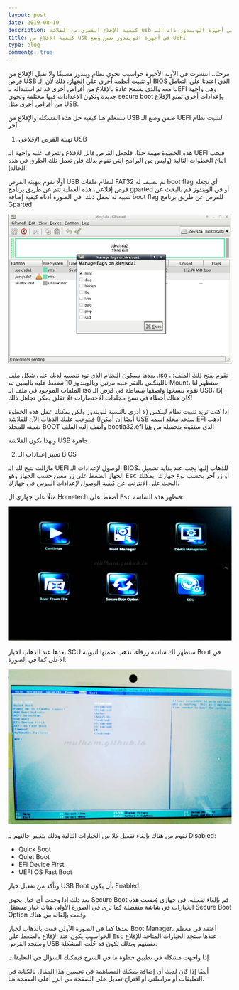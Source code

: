 ```yaml
---
layout: post
date: 2019-08-10
description: كيفية الإقلاع القسري من الفلاشة usb لتثبيت أنظمة أخرى على أجهزة الويندوز ذات الـ UEFI بدلا عن الـ BIOS
title: كيفية الإقلاع من usb في أجهزة الويندوز ضمن وضع UEFI
type: blog
comments: true
---
```


مرحبًا..
انتشرت في الآونة الأخيرة حواسيب تحوي نظام ويندوز مسبقًا ولا تقبل الإقلاع من قرص USB أو تثبيت أنظمة أخرى على الجهاز، ذلك ﻷن الـ BIOS الذي اعتدنا على التعامل معه والذي يسمح عادة بالإقلاع من أقراص أخرى قد تم استبداله بـ UEFI وهي واجهة جديدة وتكون الإعدادات فيها مختلفة وتحوي secure boot وإعدادات أخرى تمنع الإقلاع من أقراص أخرى مثل USB.

سنتعلم هنا كيفية حل هذه المشكلة والإقلاع من USB ضمن وضع الـ UEFI لتثبيت نظام آخر.

1. تهيئة القرص الإقلاعي USB

هذه الخطوة مهمة جدًا، فلجعل القرص قابل للإقلاع وتتعرف عليه واجهة الـ UEFI فيجب اتباع الخطوات التالية (وليس من البرامج التي تقوم بذلك فلن تعمل تلك الطرق في هذه الحالة):

أولًا نقوم بتهيئة القرص USB لنظام ملفات FAT32 ثم نضيف له boot flag أي نجعله قرص إقلاعي، هذه العملية تتم عن طريق برنامج gparted أو في الويندوز قم بالبحث عن شبيه له لعمل ذلك. في الصورة أدناه كيفية إضافة boot flag للقرص عن طريق برنامج Gparted

![add boot flag](assets/boot-flag.png)

بعدها سيكون النظام الذي تود تنصيبه لديك على شكل ملف .iso ، نقوم بفتح ذلك الملف: باللينكس بالنقر عليه مرتين وبالويندوز 10 نضغط عليه باليمين ثم Mount، ستظهر لنا الملفات الموجود في ملف الـ iso نقوم بنسخها ولصقها ببساطة في قرص الـ USB، إذا كان هناك أخطاء في نسخ مجلدات الاختصارات فلا تقلق يمكن تجاهل ذلك!

إذا كنت تريد تثبيت نظام لينكس (لا أدري بالنسبة للويندوز ولكن يمكنك عمل هذه الخطوة أيضًا إن أمكن!) فيتوجب عليك الذهاب الآن للفلاشة USB ستجد مجلد اسمه EFI اذهب ضمنه للمجلد BOOT وأضف إليه الملف bootia32.efi الذي ستقوم بتحميله من [هنا](https://github.com/hirotakaster/baytail-bootia32.efi)

وبهذا تكون الفلاشة USB جاهزة.


2. تغيير إعدادات الـ BIOS

مازالت تتيح لك الـ UEFI الوصول لإعدادات الـ BIOS، للذهاب إليها يجب عند بداية تشغيل الجهاز الضغط على زر معين حسب الجهاز وهو <kbd>Esc</kbd> أو زر آخر بحسب نوع جهازك. يمكنك البحث على الإنترنت عن كيفية الوصول لإعدادات البيوس في جهازك.

مثلًا على جهازي ال Hometech أضغط على <kbd>Esc</kbd> فتظهر هذه الشاشة:

![uefi Hometech](assets/uefi1.jpg)

بعدها عند الذهاب لخيار SCU ستظهر لك شاشة زرقاء، نذهب ضمنها لتبويبة Boot في الأعلى كما في الصورة:

![إعدادات بيوس لتفعيل الإقلاع من الفلاشة usb](assets/uefi2.jpg)

نقوم من هناك بإلغاء تفعيل كلا من الخيارات التالية وذلك بتغيير حالتهم لـ Disabled:

* Quick Boot
* Quiet Boot
* EFI Device First
* UEFI OS Fast Boot

وتأكد من تفعيل خيار USB Boot بأن يكون Enabled.

بعد ذلك إذا وجدت أي خيار يحوي Secure Boot قم بإلغاء تفعيله، في جهازي وُضعت هذه الخيارات في شاشة منفصلة كما ترى في الصورة الأولى هناك خيار مستقل Secure Boot Option وقمت بإلغائه من هناك.

بعدها كما في الصورة الأولى قمت بالذهاب لخيار Boot Manager، أعتقد في معظم الحواسيب يكون عند الإقلاع بالضغط على <kbd>Esc</kbd> عندها ستجد الخيارات المتاحة للإقلاع وستجد القرص USB ضمنهم وبذلك تكون قد حُلَّت المشكلة.

إذا واجهت مشكلة في تطبيق خطوة ما في الشرح فيمكنك السؤال في التعليقات.

أيضًا إذا كان لديك أي إضافة يمكنك المساهمة في تحسين هذا المقال بالكتابة في التعليقات أو مراسلتي أو اقتراح تعديل على الصفحة من الزر أعلى الصفحة هنا.



